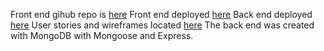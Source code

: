 Front end gihub repo is [here](https://github.com/tina513/project3_client)
Front end deployed [here](https://tina513.github.io/project3_client/)
Back end deployed [here](https://quiet-mesa-89038.herokuapp.com/)
User stories and wireframes located [here](https://drive.google.com/open?id=1MMjMT83mYvqMgZ0Y_FSU5kts8wM6xBCPknswNJ3PTp8)
The back end was created with MongoDB with Mongoose and Express.
